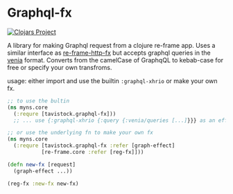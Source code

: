 # Graphql-fx

[![Clojars Project](https://img.shields.io/clojars/v/tavistock/graphql-fx.svg)](https://clojars.org/tavistock/graphql-fx)

A library for making Graphql request from a clojure re-frame app. Uses a similar interface as [re-frame-http-fx](https://github.com/Day8/re-frame-http-fx/) but accepts graphql queries in the [venia](https://github.com/Vincit/venia) format. Converts from the camelCase of GraphqQL to kebab-case for free or specify your own transfroms.

usage: either import and use the builtin `:graphql-xhrio` or make your own fx.

``` clojure
;; to use the bultin
(ns myns.core
  (:requre [tavistock.graphql-fx]))
  ;; ... use {:graphql-xhrio {:query {:venia/queries [...]}}} as an effect

;; or use the underlying fn to make your own fx
(ns myns.core
  (:requre [tavistock.graphql-fx :refer [graph-effect]
           [re-frame.core :refer [reg-fx]]))

(defn new-fx [request]
  (graph-effect ...))

(reg-fx :new-fx new-fx)
```
